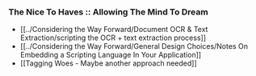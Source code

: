 ### The Nice To Haves :: Allowing The Mind To Dream

+ [[../Considering the Way Forward/Document OCR & Text Extraction/scripting the OCR + text extraction process]]
+ [[../Considering the Way Forward/General Design Choices/Notes On Embedding a Scripting Language In Your Application]]
+ [[Tagging Woes - Maybe another approach needed]]
